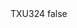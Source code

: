 <?xml version="1.0" encoding="UTF-8"?>
<CustomMetadata xmlns="http://soap.sforce.com/2006/04/metadata">
    <label>TXU324</label>
    <protected>false</protected>
</CustomMetadata>
